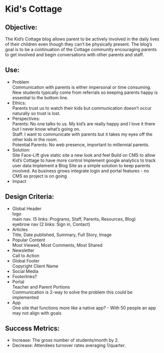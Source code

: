 # Kid's Cottage

## Objective:
The Kid’s Cottage blog allows parent to be actively involved in the daily lives of their children even though they can’t be physically present. The blog’s goal is to be a continuation of the Cottage community encouraging parents to get involved and begin conversations with other parents and staff.


## Use:
 - Problem <br>
 Communication with parents is either impersonal or time consuming. New students typically come from referrals so keeping parents happy is essential to the bottom line.
 - Ethics: <br>
Parents trust us to watch their kids but communication doesn’t occur naturally so trust is lost.
 - Perspectives:<br>
Parents: No one talks to us. My kid’s are really happy and I love it there but I never know what’s going on. <br>
Staff: I want to communicate with parents but it takes my eyes off the other kids in the room.<br>
Potential Parents: No web presence, important to millennial parents.
 - Solution: <br>
Site Face-Lift give static site a new look and feel
Build on CMS to allow Kid’s Cottage to have more control
Implement google analytics to track user data
Implement a Blog Site as a simple solution to keep parents involved.
As business grows integrate login and portal features - no CMS as project is on going
 - Impact

## Design Criteria:
- Global Header<br>
  logo<br>
  main nav. (5 links: Programs, Staff, Parents, Resources, Blog)<br>
  eyebrow nav (2 links: Sign in, Contact)
- Articles<br>
  Title, Date published, Summary, Full Story, Image
- Popular Content<br>
  Most Viewed, Most Comments, Most Shared
- Newsletter<br>
  Call to Action
- Global Footer <br>
  Copyright Client Name
- Social Media
- Footerlinks?
- Portal<br>
  Teacher and Parent Portions<br>
  Communication is 2-way to solve the problem this could be implemented
- App<br>
One site that functions more like a native app? - With 50 people an app may not align with goals

## Success Metrics:
- Increase: The gross number of students/month by 2.
- Decrease: Attendees turnover rates averaging 1/quarter.
